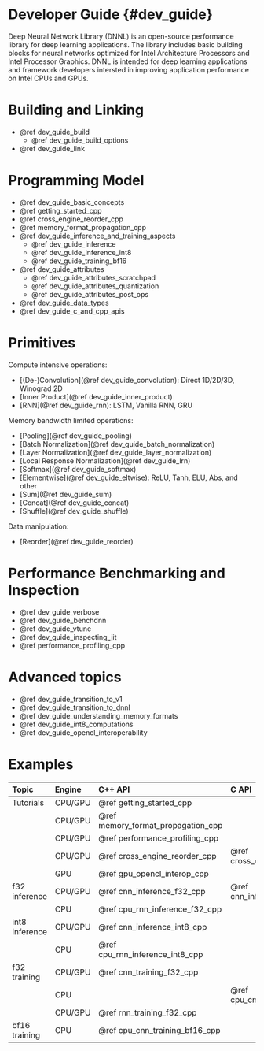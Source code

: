 Developer Guide {#dev_guide}
============================

Deep Neural Network Library (DNNL) is an
open-source performance library for deep learning applications. The library
includes basic building blocks for neural networks optimized
for Intel Architecture Processors and Intel Processor Graphics.
DNNL is intended for deep learning applications and framework
developers intersted in improving application performance
on Intel CPUs and GPUs.

# Building and Linking

 * @ref dev_guide_build
    * @ref dev_guide_build_options
 * @ref dev_guide_link

# Programming Model

 * @ref dev_guide_basic_concepts
 * @ref getting_started_cpp
 * @ref cross_engine_reorder_cpp
 * @ref memory_format_propagation_cpp
 * @ref dev_guide_inference_and_training_aspects
   * @ref dev_guide_inference
   * @ref dev_guide_inference_int8
   * @ref dev_guide_training_bf16
 * @ref dev_guide_attributes
   * @ref dev_guide_attributes_scratchpad
   * @ref dev_guide_attributes_quantization
   * @ref dev_guide_attributes_post_ops
 * @ref dev_guide_data_types
 * @ref dev_guide_c_and_cpp_apis

# Primitives

Compute intensive operations:
 * [(De-)Convolution](@ref dev_guide_convolution): Direct 1D/2D/3D, Winograd 2D
 * [Inner Product](@ref dev_guide_inner_product)
 * [RNN](@ref dev_guide_rnn): LSTM, Vanilla RNN, GRU

Memory bandwidth limited operations:
 * [Pooling](@ref dev_guide_pooling)
 * [Batch Normalization](@ref dev_guide_batch_normalization)
 * [Layer Normalization](@ref dev_guide_layer_normalization)
 * [Local Response Normalization](@ref dev_guide_lrn)
 * [Softmax](@ref dev_guide_softmax)
 * [Elementwise](@ref dev_guide_eltwise): ReLU, Tanh, ELU, Abs, and other
 * [Sum](@ref dev_guide_sum)
 * [Concat](@ref dev_guide_concat)
 * [Shuffle](@ref dev_guide_shuffle)

Data manipulation:
 * [Reorder](@ref dev_guide_reorder)

# Performance Benchmarking and Inspection

 * @ref dev_guide_verbose
 * @ref dev_guide_benchdnn
 * @ref dev_guide_vtune
 * @ref dev_guide_inspecting_jit
 * @ref performance_profiling_cpp

# Advanced topics

 * @ref dev_guide_transition_to_v1
 * @ref dev_guide_transition_to_dnnl
 * @ref dev_guide_understanding_memory_formats
 * @ref dev_guide_int8_computations
 * @ref dev_guide_opencl_interoperability

# Examples

| Topic          | Engine   | C++ API                                | C API                        |
| :----          | :---     | :----                                  | :---                         |
| Tutorials      | CPU/GPU  | @ref getting_started_cpp               |                              |
|                | CPU/GPU  | @ref memory_format_propagation_cpp     |                              |
|                | CPU/GPU  | @ref performance_profiling_cpp         |                              |
|                | CPU/GPU  | @ref cross_engine_reorder_cpp          | @ref cross_engine_reorder_c  |
|                | GPU      | @ref gpu_opencl_interop_cpp            |                              |
| f32 inference  | CPU/GPU  | @ref cnn_inference_f32_cpp             | @ref cnn_inference_f32_c     |
|                | CPU      | @ref cpu_rnn_inference_f32_cpp         |                              |
| int8 inference | CPU/GPU  | @ref cnn_inference_int8_cpp            |                              |
|                | CPU      | @ref cpu_rnn_inference_int8_cpp        |                              |
| f32 training   | CPU/GPU  | @ref cnn_training_f32_cpp              |                              |
|                | CPU      |                                        | @ref cpu_cnn_training_f32_c  |
|                | CPU/GPU  | @ref rnn_training_f32_cpp              |                              |
| bf16 training  | CPU      | @ref cpu_cnn_training_bf16_cpp         |                              |
